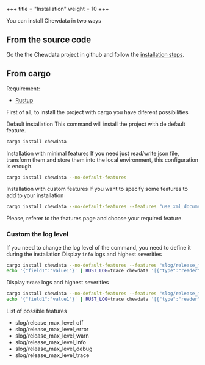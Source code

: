 +++
title = "Installation"
weight = 10
+++

You can install Chewdata in two ways

## From the source code

Go the the Chewdata project in github and follow the [installation steps](https://github.com/jmfiaschi/chewdata#setup-from-source-code).

## From cargo

Requirement:
* [Rustup](https://www.rust-lang.org/tools/install)

First of all, to install the project with cargo you have diferent possibilities

Default installation
This command will install the project with de default feature.
```bash
cargo install chewdata
```

Installation with minimal features
If you need just read/write json file, transform them and store them into the local environment, this configuration is enough.
```bash
cargo install chewdata --no-default-features
```

Installation with custom features
If you want to specify some features to add to your installation
```bash
cargo install chewdata --no-default-features --features "use_xml_document use_bucket_connector"
```
Please, referer to the features page and choose your required feature.

### Custom the log level

If you need to change the log level of the command, you need to define it during the installation
Display `info` logs and highest severities
```bash
cargo install chewdata --no-default-features --features "slog/release_max_level_info"
echo '{"field1":"value1"}' | RUST_LOG=trace chewdata '[{"type":"reader","document":{"type":"json"},"connector":{"type":"io"}},{"type":"writer","document":{"type":"json"},"connector":{"type":"io"}}]'
```

Display `trace` logs and highest severities
```bash
cargo install chewdata --no-default-features --features "slog/release_max_level_trace"
echo '{"field1":"value1"}' | RUST_LOG=trace chewdata '[{"type":"reader","document":{"type":"json"},"connector":{"type":"io"}},{"type":"writer","document":{"type":"json"},"connector":{"type":"io"}}]'
```

List of possible features
* slog/release_max_level_off
* slog/release_max_level_error
* slog/release_max_level_warn
* slog/release_max_level_info
* slog/release_max_level_debug
* slog/release_max_level_trace
